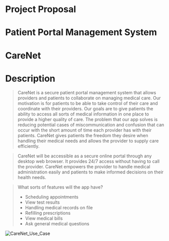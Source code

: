# Project Proposal

# Patient Portal Management System

# CareNet

# Description
> CareNet is a secure patient portal management system that allows providers and patients to collaborate on managing medical care. Our motivation is for patients to be able to take control of their care and coordinate with their providers. Our goals are to give patients the ability to access all sorts of medical information in one place to provide a higher quality of care. The problem that our app solves is reducing potential cases of miscommunication and confusion that can occur with the short amount of time each provider has with their patients. CareNet gives patients the freedom they desire when handling their medical needs and allows the provider to supply care efficiently. 

> CareNet will be accessible as a secure online portal through any desktop web browser. It provides 24/7 access without having to call the provider. CareNet empowers the provider to handle medical administration easily and patients to make informed decisions on their health needs.

> What sorts of features will the app have?
> * Scheduling appointments 
> * View test results
> * Handling medical records on file
> * Refilling prescriptions
> * View medical bills
> * Ask general medical questions

![CareNet_Use_Case](https://user-images.githubusercontent.com/122545394/217710137-953ebd39-3883-45ee-ba49-e0686662e975.png)
